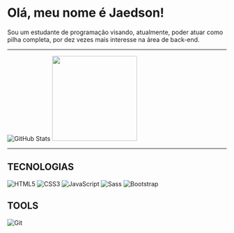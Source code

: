 
# Olá, meu nome é Jaedson! 
Sou um estudante de programação visando, atualmente, poder atuar como pilha completa, por dez vezes mais interesse na área de back-end.

---


  ![GitHub Stats](https://github-readme-stats.vercel.app/api?username=Jaedsonn&theme=transparent&bg_color=000&border_color=30A3DC&show_icons=true&icon_color=30A3DC&title_color=30A3DC&text_color=FFF)
  <img height="195em" src="https://github-readme-stats-git-masterrstaa-rickstaa.vercel.app/api/top-langs/?username=Jaedsonn&layout=compact&bg_color=000&border_color=30A3DC&title_color=E94D5F&text_color=FFF"/>

 


---
## TECNOLOGIAS

  ![HTML5](https://img.shields.io/badge/HTML5-E34F26?style=for-the-badge&logo=html5&logoColor=white)
  ![CSS3](https://img.shields.io/badge/CSS3-1572B6?style=for-the-badge&logo=css3&logoColor=white)
  ![JavaScript](https://img.shields.io/badge/JavaScript-F7DF1E?style=for-the-badge&logo=javascript&logoColor=black)
  ![Sass](https://img.shields.io/badge/Sass-000?style=for-the-badge&logo=sass)
  ![Bootstrap](https://img.shields.io/badge/Bootstrap-563D7C?style=for-the-badge&logo=bootstrap&logoColor=white)

## TOOLS

  ![Git](https://img.shields.io/badge/GIT-000?style=for-the-badge&logo=git&logoColor=white)
